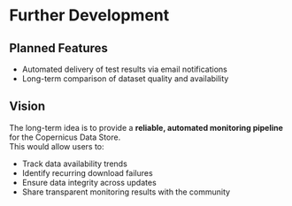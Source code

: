 # Further Development

## Planned Features

- Automated delivery of test results via email notifications   
- Long-term comparison of dataset quality and availability  

## Vision

The long-term idea is to provide a **reliable, automated monitoring pipeline** for the Copernicus Data Store.  
This would allow users to:

- Track data availability trends  
- Identify recurring download failures  
- Ensure data integrity across updates  
- Share transparent monitoring results with the community